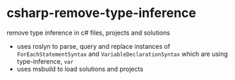 # csharp-remove-type-inference
remove type inference in c# files, projects and solutions

* uses roslyn to parse, query and replace instances of `ForEachStatementSyntax` and `VariableDeclarationSyntax` which are using type-inference, `var`
* uses msbuild to load solutions and projects
